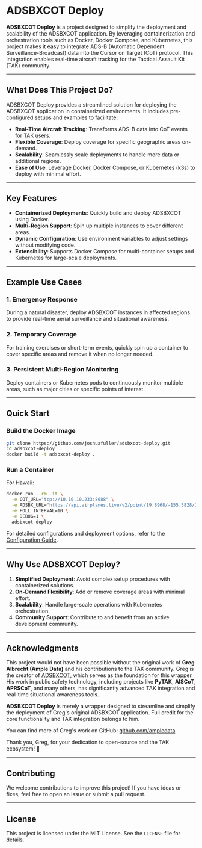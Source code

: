 # ADSBXCOT Deploy

**ADSBXCOT Deploy** is a project designed to simplify the deployment and scalability of the ADSBXCOT application. By leveraging containerization and orchestration tools such as Docker, Docker Compose, and Kubernetes, this project makes it easy to integrate ADS-B (Automatic Dependent Surveillance-Broadcast) data into the Cursor on Target (CoT) protocol. This integration enables real-time aircraft tracking for the Tactical Assault Kit (TAK) community.

---

## What Does This Project Do?

ADSBXCOT Deploy provides a streamlined solution for deploying the ADSBXCOT application in containerized environments. It includes pre-configured setups and examples to facilitate:

- **Real-Time Aircraft Tracking**: Transforms ADS-B data into CoT events for TAK users.
- **Flexible Coverage**: Deploy coverage for specific geographic areas on-demand.
- **Scalability**: Seamlessly scale deployments to handle more data or additional regions.
- **Ease of Use**: Leverage Docker, Docker Compose, or Kubernetes (k3s) to deploy with minimal effort.

---

## Key Features

- **Containerized Deployments**: Quickly build and deploy ADSBXCOT using Docker.
- **Multi-Region Support**: Spin up multiple instances to cover different areas.
- **Dynamic Configuration**: Use environment variables to adjust settings without modifying code.
- **Extensibility**: Supports Docker Compose for multi-container setups and Kubernetes for large-scale deployments.

---

## Example Use Cases

### **1. Emergency Response**
During a natural disaster, deploy ADSBXCOT instances in affected regions to provide real-time aerial surveillance and situational awareness.

### **2. Temporary Coverage**
For training exercises or short-term events, quickly spin up a container to cover specific areas and remove it when no longer needed.

### **3. Persistent Multi-Region Monitoring**
Deploy containers or Kubernetes pods to continuously monitor multiple areas, such as major cities or specific points of interest.

---

## Quick Start

### **Build the Docker Image**
```bash
git clone https://github.com/joshuafuller/adsbxcot-deploy.git
cd adsbxcot-deploy
docker build -t adsbxcot-deploy .
```

### **Run a Container**
For Hawaii:
```bash
docker run --rm -it \
  -e COT_URL="tcp://10.10.10.233:8088" \
  -e ADSBX_URL="https://api.airplanes.live/v2/point/19.8968/-155.5828/250" \
  -e POLL_INTERVAL=10 \
  -e DEBUG=1 \
  adsbxcot-deploy
```

For detailed configurations and deployment options, refer to the [Configuration Guide](configuration_guide.md).

---

## Why Use ADSBXCOT Deploy?

1. **Simplified Deployment**: Avoid complex setup procedures with containerized solutions.
2. **On-Demand Flexibility**: Add or remove coverage areas with minimal effort.
3. **Scalability**: Handle large-scale operations with Kubernetes orchestration.
4. **Community Support**: Contribute to and benefit from an active development community.

---

## Acknowledgments

This project would not have been possible without the original work of **Greg Albrecht (Ample Data)** and his contributions to the TAK community. Greg is the creator of [ADSBXCOT](https://github.com/snstac/adsbcot), which serves as the foundation for this wrapper. His work in public safety technology, including projects like **PyTAK**, **AISCoT**, **APRSCoT**, and many others, has significantly advanced TAK integration and real-time situational awareness tools.

**ADSBXCOT Deploy** is merely a wrapper designed to streamline and simplify the deployment of Greg's original ADSBXCOT application. Full credit for the core functionality and TAK integration belongs to him.

You can find more of Greg's work on GitHub: [github.com/ampledata](https://github.com/ampledata)

Thank you, Greg, for your dedication to open-source and the TAK ecosystem! 🚀

---

## Contributing

We welcome contributions to improve this project! If you have ideas or fixes, feel free to open an issue or submit a pull request.

---

## License

This project is licensed under the MIT License. See the `LICENSE` file for details.

